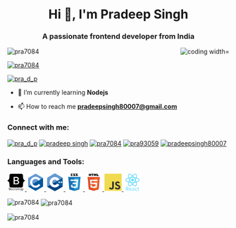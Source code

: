 <h1 align="center">Hi 👋, I'm Pradeep Singh</h1>
<h3 align="center">A passionate frontend developer from India</h3>
<img align="right" alt="coding width="400" src="https://user-images.githubusercontent.com/55389276/140866485-8fb1c876-9a8f-4d6a-98dc-08c4981eaf70.gif"
<p align="left"> <img src="https://komarev.com/ghpvc/?username=pra7084&label=Profile%20views&color=0e75b6&style=flat" alt="pra7084" /> </p>

<p align="left"> <a href="https://github.com/ryo-ma/github-profile-trophy"><img src="https://github-profile-trophy.vercel.app/?username=pra7084" alt="pra7084" /></a> </p>

<p align="left"> <a href="https://twitter.com/pra_d_p" target="blank"><img src="https://img.shields.io/twitter/follow/pra_d_p?logo=twitter&style=for-the-badge" alt="pra_d_p" /></a> </p>

- 🌱 I’m currently learning **Nodejs**

- 📫 How to reach me **pradeepsingh80007@gmail.com**

<h3 align="left">Connect with me:</h3>
<p align="left">
<a href="https://twitter.com/pra_d_p" target="blank"><img align="center" src="https://raw.githubusercontent.com/rahuldkjain/github-profile-readme-generator/master/src/images/icons/Social/twitter.svg" alt="pra_d_p" height="30" width="40" /></a>
<a href="https://linkedin.com/in/pradeep singh" target="blank"><img align="center" src="https://raw.githubusercontent.com/rahuldkjain/github-profile-readme-generator/master/src/images/icons/Social/linked-in-alt.svg" alt="pradeep singh" height="30" width="40" /></a>
<a href="https://www.codechef.com/users/pra7084" target="blank"><img align="center" src="https://cdn.jsdelivr.net/npm/simple-icons@3.1.0/icons/codechef.svg" alt="pra7084" height="30" width="40" /></a>
<a href="https://www.leetcode.com/pra93059" target="blank"><img align="center" src="https://raw.githubusercontent.com/rahuldkjain/github-profile-readme-generator/master/src/images/icons/Social/leet-code.svg" alt="pra93059" height="30" width="40" /></a>
<a href="https://auth.geeksforgeeks.org/user/pradeepsingh80007" target="blank"><img align="center" src="https://raw.githubusercontent.com/rahuldkjain/github-profile-readme-generator/master/src/images/icons/Social/geeks-for-geeks.svg" alt="pradeepsingh80007" height="30" width="40" /></a>
</p>

<h3 align="left">Languages and Tools:</h3>
<p align="left"> <a href="https://getbootstrap.com" target="_blank" rel="noreferrer"> <img src="https://raw.githubusercontent.com/devicons/devicon/master/icons/bootstrap/bootstrap-plain-wordmark.svg" alt="bootstrap" width="40" height="40"/> </a> <a href="https://www.cprogramming.com/" target="_blank" rel="noreferrer"> <img src="https://raw.githubusercontent.com/devicons/devicon/master/icons/c/c-original.svg" alt="c" width="40" height="40"/> </a> <a href="https://www.w3schools.com/cpp/" target="_blank" rel="noreferrer"> <img src="https://raw.githubusercontent.com/devicons/devicon/master/icons/cplusplus/cplusplus-original.svg" alt="cplusplus" width="40" height="40"/> </a> <a href="https://www.w3schools.com/css/" target="_blank" rel="noreferrer"> <img src="https://raw.githubusercontent.com/devicons/devicon/master/icons/css3/css3-original-wordmark.svg" alt="css3" width="40" height="40"/> </a> <a href="https://www.w3.org/html/" target="_blank" rel="noreferrer"> <img src="https://raw.githubusercontent.com/devicons/devicon/master/icons/html5/html5-original-wordmark.svg" alt="html5" width="40" height="40"/> </a> <a href="https://developer.mozilla.org/en-US/docs/Web/JavaScript" target="_blank" rel="noreferrer"> <img src="https://raw.githubusercontent.com/devicons/devicon/master/icons/javascript/javascript-original.svg" alt="javascript" width="40" height="40"/> </a> <a href="https://reactjs.org/" target="_blank" rel="noreferrer"> <img src="https://raw.githubusercontent.com/devicons/devicon/master/icons/react/react-original-wordmark.svg" alt="react" width="40" height="40"/> </a> </p>

<p><img align="left" src="https://github-readme-stats.vercel.app/api/top-langs?username=pra7084&show_icons=true&locale=en&layout=compact" alt="pra7084" /></p>

<p>&nbsp;<img align="center" src="https://github-readme-stats.vercel.app/api?username=pra7084&show_icons=true&locale=en" alt="pra7084" /></p>

<p><img align="center" src="https://github-readme-streak-stats.herokuapp.com/?user=pra7084&" alt="pra7084" /></p>
